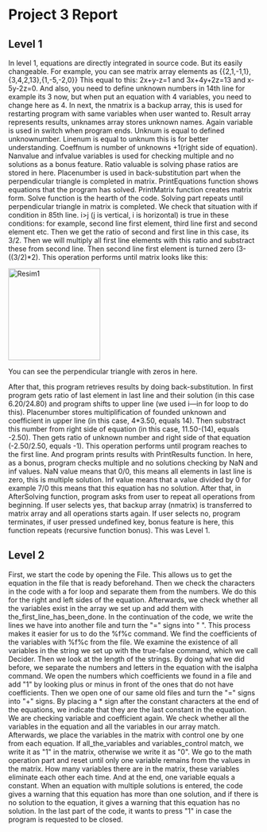 # Project 3 Report
## Level 1
In level 1, equations are directly integrated in source code. But its easily changeable. For example, you can see matrix array elements as {{2,1,-1,1},{3,4,2,13},{1,-5,-2,0}} This equal to this: 2x+y-z=1 and 3x+4y+2z=13 and x-5y-2z=0. And also, you need to define unknown numbers in 14th line for example its 3 now, but when put an equation with 4 variables, you need to change here as 4. In next, the nmatrix is a backup array, this is used for restarting program with same variables when user wanted to. Result array represents results, unknames array stores unknown names. Again variable is used in switch when program ends. Unknum is equal to defined unknownumber. Linenum is equal to unknum this is for better understanding. Coeffnum is number of unknowns +1(right side of equation). Nanvalue and infvalue variables is used for checking multiple and no solutions as a bonus feature. Ratio valuable is solving phase ratios are stored in here. Placenumber is used in back-substitution part when the perpendicular triangle is completed in matrix. PrintEquations function shows equations that the program has solved. PrintMatrix function creates matrix form. Solve function is the hearth of the code. Solving part repeats until perpendicular triangle in matrix is completed. We check that situation with if condition in 85th line. i>j (j is vertical, i is horizontal) is true in these conditions: for example, second line first element, third line first and second element etc. Then we get the ratio of second and first line in this case, its 3/2. Then we will multiply all first line elements with this ratio and substract these from second line. Then second line first element is turned zero (3-((3/2)*2). This operation performs until matrix looks like this:

<img width="185" alt="Resim1" src="https://user-images.githubusercontent.com/48025526/170843927-18433972-19c2-47a5-a54b-bc2a33ee450b.png">


You can see the perpendicular triangle with zeros in here.

After that, this program retrieves results by doing back-substitution. In first program gets ratio of last element in last line and their solution (in this case 6.20/24.80) and program shifts to upper line (we used i—in for loop to do this). Placenumber stores multiplification of founded unknown and coefficient in upper line (in this case, 4*3.50, equals 14). Then substract this number from right side of equation (in this case, 11.50-(14), equals -2.50). Then gets ratio of unknown number and right side of that equation (-2.50/2.50, equals -1). This operation performs until program reaches to the first line. And program prints results with PrintResults function. In here, as a bonus, program checks multiple and no solutions checking by NaN and inf values. NaN value means that 0/0, this means all elements in last line is zero, this is multiple solution. Inf value means that a value divided by 0 for example 7/0 this means that this equation has no solution. After that, in AfterSolving function, program asks from user to repeat all operations from beginning. If user selects yes, that backup array (nmatrix) is transferred to matrix array and all operations starts again. If user selects no, program terminates, if user pressed undefined key, bonus feature is here, this function repeats (recursive function bonus). This was Level 1.

## Level 2
First, we start the code by opening the File. This allows us to get the equation in the file that is ready beforehand. Then we check the characters in the code with a for loop and separate them from the numbers. We do this for the right and left sides of the equation. Afterwards, we check whether all the variables exist in the array we set up and add them with the_first_line_has_been_done. In the continuation of the code, we write the lines we have into another file and turn the "=" signs into " ". This process makes it easier for us to do the %f%c command. We find the coefficients of the variables with %f%c from the file. We examine the existence of all variables in the string we set up with the true-false command, which we call Decider. Then we look at the length of the strings. By doing what we did before, we separate the numbers and letters in the equation with the isalpha command. We open the numbers which coefficients we found in a file and add "1" by looking plus or minus in front of the ones that do not have coefficients. Then we open one of our same old files and turn the "=" signs into "+" signs. By placing a * sign after the constant characters at the end of the equations, we indicate that they are the last constant in the equation. We are checking variable and coefficient again. We check whether all the variables in the equation and all the variables in our array match. Afterwards, we place the variables in the matrix with control one by one from each equation. If all_the_variables and variables_control match, we write it as "1" in the matrix, otherwise we write it as "0". We go to the math operation part and reset until only one variable remains from the values in the matrix. How many variables there are in the matrix, these variables eliminate each other each time. And at the end, one variable equals a constant. When an equation with multiple solutions is entered, the code gives a warning that this equation has more than one solution, and if there is no solution to the equation, it gives a warning that this equation has no solution. In the last part of the code, it wants to press "1" in case the program is requested to be closed.
